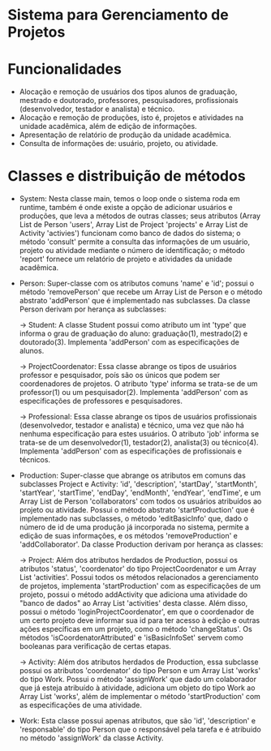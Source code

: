 # Sistema para Gerenciamento de Projetos
# Funcionalidades
- Alocação e remoção de usuários dos tipos alunos de graduação, mestrado e doutorado, professores, pesquisadores, profissionais (desenvolvedor, testador e analista) e técnico.
- Alocação e remoção de produções, isto é, projetos e atividades na unidade acadêmica, além de edição de informações.
- Apresentação de relatório de produção da unidade acadêmica.
- Consulta de informações de: usuário, projeto, ou atividade.
# Classes e distribuição de métodos
- System: Nesta classe main, temos o loop onde o sistema roda em runtime, também é onde existe a opção de adicionar usuários e produções, que leva a métodos de outras classes; seus atributos (Array List de Person 'users', Array List de Project 'projects' e Array List de Activity 'activies') funcionam como banco de dados do sistema; o método 'consult' permite a consulta das informações de um usuário, projeto ou atividade mediante o número de identificação; o método 'report' fornece um relatório de projeto e atividades da unidade acadêmica.
- Person: Super-classe com os atributos comuns 'name' e 'id'; possui o método 'removePerson' que recebe um Array List de Person e o método abstrato 'addPerson' que é implementado nas subclasses. Da classe Person derivam por herança as subclasses:
    
    -> Student: A classe Student possui como atributo um int 'type' que informa o grau de graduação do aluno: graduação(1), mestrado(2) e doutorado(3). Implementa 'addPerson' com as especificações de alunos.
    
    -> ProjectCoordenator: Essa classe abrange os tipos de usuários professor e pesquisador, poís são os únicos que podem ser coordenadores de projetos. O atributo 'type' informa se trata-se de um professor(1) ou um pesquisador(2). Implementa 'addPerson' com as especificações de professores e pesquisadores.
    
    -> Professional: Essa classe abrange os tipos de usuários profissionais (desenvolvedor, testador e analista) e técnico, uma vez que não há nenhuma especificação para estes usuários. O atributo 'job' informa se trata-se de um desenvolvedor(1), testador(2), analista(3) ou técnico(4). Implementa 'addPerson' com as especificações de profissionais e técnicos.
    
- Production: Super-classe que abrange os atributos em comuns das subclasses Project e Activity: 'id', 'description', 'startDay', 'startMonth', 'startYear', 'startTime', 'endDay', 'endMonth', 'endYear', 'endTime', e um Array List de Person 'collaborators' com todos os usuários atribuídos ao projeto ou atividade. Possui o método abstrato 'startProduction' que é implementado nas subclasses, o método 'editBasicInfo' que, dado o número de id de uma produção já incorporada no sistema, permite a edição de suas informações, e os métodos 'removeProduction' e 'addCollaborator'. Da classe Production derivam por herança as classes:

    -> Project: Além dos atributos herdados de Production, possui os atributos 'status', 'coordenator' do tipo ProjectCoordenator e um Array List 'activities'. Possui todos os métodos relacionados a gerenciamento de projetos, implementa 'startProduction' com as especificações de um projeto, possui o método addActivity que adiciona uma atividade do "banco de dados" ao Array List 'activities' desta classe. Além disso, possui o método 'loginProjectCoordenator', em que o coordenador de um certo projeto deve informar sua id para ter acesso à edição e outras ações específicas em um projeto, como o método 'changeStatus'. Os métodos 'isCoordenatorAttributed' e 'isBasicInfoSet' servem como booleanas para verificação de certas etapas.
    
    -> Activity: Além dos atributos herdados de Production, essa subclasse possui os atributos 'coordenator' do tipo Person e um Array List 'works' do tipo Work. Possui o método 'assignWork' que dado um colaborador que já esteja atribuído à atividade, adiciona um objeto do tipo Work ao Array List 'works', além de implementar o método 'startProduction' com as especificações de uma atividade. 

- Work: Esta classe possui apenas atributos, que são 'id', 'description' e 'responsable' do tipo Person que o responsável pela tarefa e é atribuido no método 'assignWork' da classe Activity.
#
